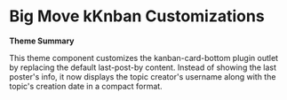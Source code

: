 # Big Move kKnban Customizations

**Theme Summary**

This theme component customizes the kanban-card-bottom plugin outlet by replacing the default last-post-by content. Instead of showing the last poster's info, it now displays the topic creator's username along with the topic's creation date in a compact format.
